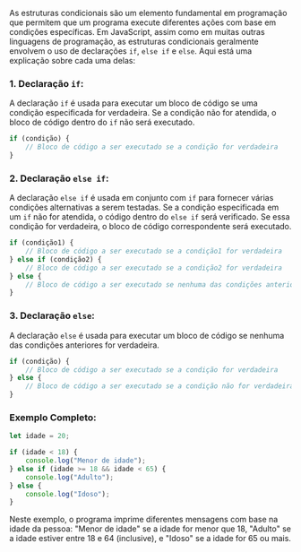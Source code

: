 As estruturas condicionais são um elemento fundamental em programação que permitem que um programa execute diferentes ações com base em condições específicas. Em JavaScript, assim como em muitas outras linguagens de programação, as estruturas condicionais geralmente envolvem o uso de declarações `if`, `else if` e `else`. Aqui está uma explicação sobre cada uma delas:

### 1. Declaração `if`:

A declaração `if` é usada para executar um bloco de código se uma condição especificada for verdadeira. Se a condição não for atendida, o bloco de código dentro do `if` não será executado.

```javascript
if (condição) {
    // Bloco de código a ser executado se a condição for verdadeira
}
```

### 2. Declaração `else if`:

A declaração `else if` é usada em conjunto com `if` para fornecer várias condições alternativas a serem testadas. Se a condição especificada em um `if` não for atendida, o código dentro do `else if` será verificado. Se essa condição for verdadeira, o bloco de código correspondente será executado.

```javascript
if (condição1) {
    // Bloco de código a ser executado se a condição1 for verdadeira
} else if (condição2) {
    // Bloco de código a ser executado se a condição2 for verdadeira
} else {
    // Bloco de código a ser executado se nenhuma das condições anteriores for verdadeira
}
```

### 3. Declaração `else`:

A declaração `else` é usada para executar um bloco de código se nenhuma das condições anteriores for verdadeira.

```javascript
if (condição) {
    // Bloco de código a ser executado se a condição for verdadeira
} else {
    // Bloco de código a ser executado se a condição não for verdadeira
}
```

### Exemplo Completo:

```javascript
let idade = 20;

if (idade < 18) {
    console.log("Menor de idade");
} else if (idade >= 18 && idade < 65) {
    console.log("Adulto");
} else {
    console.log("Idoso");
}
```

Neste exemplo, o programa imprime diferentes mensagens com base na idade da pessoa: "Menor de idade" se a idade for menor que 18, "Adulto" se a idade estiver entre 18 e 64 (inclusive), e "Idoso" se a idade for 65 ou mais.